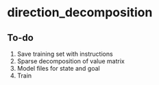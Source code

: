 # direction_decomposition

## To-do
1. Save training set with instructions 
2. Sparse decomposition of value matrix
3. Model files for state and goal 
3. Train